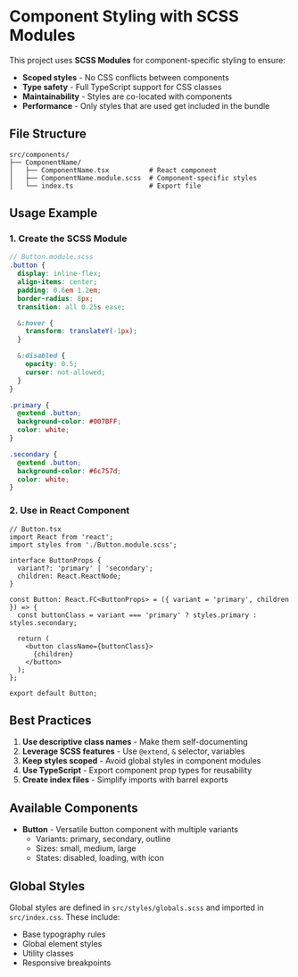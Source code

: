 # Component Styling with SCSS Modules

This project uses **SCSS Modules** for component-specific styling to ensure:
- **Scoped styles** - No CSS conflicts between components
- **Type safety** - Full TypeScript support for CSS classes
- **Maintainability** - Styles are co-located with components
- **Performance** - Only styles that are used get included in the bundle

## File Structure

```
src/components/
├── ComponentName/
│   ├── ComponentName.tsx          # React component
│   ├── ComponentName.module.scss  # Component-specific styles
│   └── index.ts                   # Export file
```

## Usage Example

### 1. Create the SCSS Module

```scss
// Button.module.scss
.button {
  display: inline-flex;
  align-items: center;
  padding: 0.6em 1.2em;
  border-radius: 8px;
  transition: all 0.25s ease;

  &:hover {
    transform: translateY(-1px);
  }

  &:disabled {
    opacity: 0.5;
    cursor: not-allowed;
  }
}

.primary {
  @extend .button;
  background-color: #007BFF;
  color: white;
}

.secondary {
  @extend .button;
  background-color: #6c757d;
  color: white;
}
```

### 2. Use in React Component

```tsx
// Button.tsx
import React from 'react';
import styles from './Button.module.scss';

interface ButtonProps {
  variant?: 'primary' | 'secondary';
  children: React.ReactNode;
}

const Button: React.FC<ButtonProps> = ({ variant = 'primary', children }) => {
  const buttonClass = variant === 'primary' ? styles.primary : styles.secondary;
  
  return (
    <button className={buttonClass}>
      {children}
    </button>
  );
};

export default Button;
```

## Best Practices

1. **Use descriptive class names** - Make them self-documenting
2. **Leverage SCSS features** - Use `@extend`, `&` selector, variables
3. **Keep styles scoped** - Avoid global styles in component modules
4. **Use TypeScript** - Export component prop types for reusability
5. **Create index files** - Simplify imports with barrel exports

## Available Components

- **Button** - Versatile button component with multiple variants
  - Variants: primary, secondary, outline
  - Sizes: small, medium, large
  - States: disabled, loading, with icon

## Global Styles

Global styles are defined in `src/styles/globals.scss` and imported in `src/index.css`. These include:
- Base typography rules
- Global element styles
- Utility classes
- Responsive breakpoints 